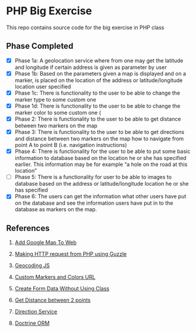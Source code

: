 
# PHP Big Exercise

This repo contains source code for the big exercise in PHP class

## Phase Completed

- [x] Phase 1a: A geolocation service where from one may get the latitude and longitude if certain address is given as parameter by user
- [x] Phase 1b: Based on the parameters given a map is displayed and on a marker, is placed on the location of the address or latitude/longitude location user specified
- [x] Phase 1c: There is functionality to the user to be able to change the marker type to some custom one
- [x] Phase 1d: There is functionality to the user to be able to change the marker color to some custom one (
- [x] Phase 2: There is functionality to the user to be able to get distance between two markers on the map
- [x] Phase 3: There is functionality to the user to be able to get directions and distance between two markers on the map how to navigate from point A to point B (i.e. navigation instructions)
- [x] Phase 4: There is functionality for the user to be able to put some basic information to database based on the location he or she has specified earlier. This information may be for example “a hole on the road at this location”
- [ ] Phase 5: There is a functionality for user to be able to images to database based on the address or latitude/longitude location he or she has specified
- [x] Phase 6: The users can get the information what other users have put on the database and see the information users have put in to the database as markers on the map.

## References
1. [Add Google Map To Web](https://developers.google.com/maps/documentation/javascript/adding-a-google-map)

2. [Making HTTP request from PHP using Guzzle](http://docs.guzzlephp.org/en/latest/overview.html)

3. [Geocoding JS](https://developers.google.com/maps/documentation/geocoding/intro)

4. [Custom Markers and Colors URL](https://sites.google.com/site/gmapsdevelopment/)

5. [Create Form Data Without Using Class](http://symfony.com/doc/current/form/without_class.html)

6. [Get Distance between 2 points](https://stackoverflow.com/questions/40357886/google-maps-v3-distance-between-two-points-different-values)

7. [Direction Service](https://developers.google.com/maps/documentation/directions/intro)

8. [Doctrine ORM](https://symfony.com/doc/current/doctrine.html)
